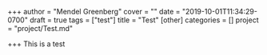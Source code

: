 +++
author = "Mendel Greenberg"
cover = ""
date = "2019-10-01T11:34:29-0700"
draft = true
tags = ["test"]
title = "Test"
[other]
categories = []
project = "project/Test.md"

+++
This is a test